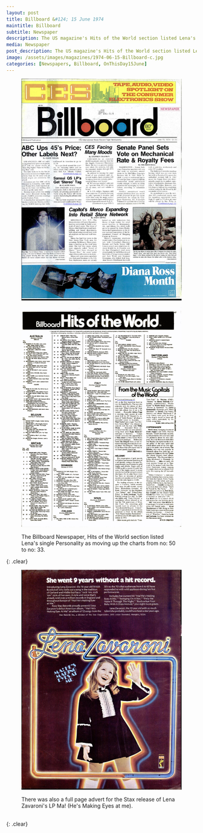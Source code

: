 ```yaml
---
layout: post
title: Billboard &#124; 15 June 1974
maintitle: Billboard
subtitle: Newspaper
description: The US magazine's Hits of the World section listed Lena's single Personality as moving up the charts from no. 50 to no. 33. Plus a full page advert for the Stax release of Lena Zavaroni's LP Ma! (He's Making Eyes at me).
media: Newspaper
post_description: The US magazine's Hits of the World section listed Lena's single Personality as moving up the charts from no. 50 to no. 33. Plus a full page advert for the Stax release of Lena Zavaroni's LP Ma! (He's Making Eyes at me).
image: /assets/images/magazines/1974-06-15-Billboard-c.jpg
categories: [Newspapers, Billboard, OnThisDay15June]
---
```


<figure class="fig1">
<a href="/assets/images/magazines/1974-06-15-Billboard-a.jpg"><img src="/assets/images/magazines/1974-06-15-Billboard-a.jpg" class="full-width zoom-in"></a>
</figure>

<figure class="fig2">
<a href="/assets/images/magazines/1974-06-15-Billboard-b.png"><img src="/assets/images/magazines/1974-06-15-Billboard-b.png" class="full-width zoom-in"></a>
<p>The Billboard Newspaper, Hits of the World section listed Lena's single Personality as moving up the charts from no: 50 to no: 33.</p>
</figure>

{: .clear}

<figure class="fig1">
<a href="/assets/images/magazines/1974-06-15-Billboard-c.jpg"><img src="/assets/images/magazines/1974-06-15-Billboard-c.jpg" class="full-width zoom-in"></a>
<p>There was also a full page advert for the Stax release of Lena Zavaroni's LP Ma! (He's Making Eyes at me).</p>
</figure>

<br />{: .clear}
